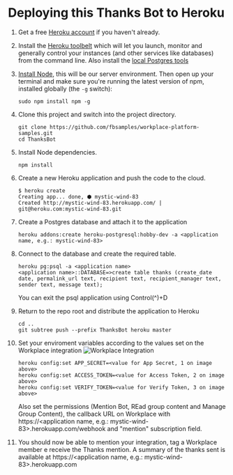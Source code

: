 # Deploying this Thanks Bot to Heroku


1. Get a free [Heroku account](https://signup.heroku.com/) if you haven't already.

2. Install the [Heroku toolbelt](https://toolbelt.heroku.com) which will let you launch, monitor and generally control your instances (and other services like databases) from the command line. Also install the [local Postgres tools](https://devcenter.heroku.com/articles/heroku-postgresql#local-setup)

3. [Install Node](https://nodejs.org), this will be our server environment. Then open up your terminal and make sure you're running the latest version of npm, installed globally (the ```-g``` switch):

    ```
    sudo npm install npm -g
    ```

4. Clone this project and switch into the project directory.

    ```
    git clone https://github.com/fbsamples/workplace-platform-samples.git
    cd ThanksBot
    ```

5. Install Node dependencies.

    ```
    npm install
    ```

6. Create a new Heroku application and push the code to the cloud.

    ```
    $ heroku create
    Creating app... done, ⬢ mystic-wind-83
    Created http://mystic-wind-83.herokuapp.com/ | git@heroku.com:mystic-wind-83.git
    ```  


7. Create a Postgres database and attach it to the application
    ```
    heroku addons:create heroku-postgresql:hobby-dev -a <application name, e.g.: mystic-wind-83>
    ```

8. Connect to the database and create the required table.
    ```
    heroku pg:psql -a <application name>
    <application name>::DATABASE=>create table thanks (create_date date, permalink_url text, recipient text, recipient_manager text, sender text, message text);
    ```
    You can exit the psql application using Control(^)+D

9. Return to the repo root and distribute the application to Heroku
    ```
    cd ..
    git subtree push --prefix ThanksBot heroku master
    ```

10. Set your enviroment variables according to the values set on the Workplace integration
 ![Workplace Integration](https://github.com/fbsamples/workplace-platform-samples/blob/master/ThanksBot/public/img/integration.png)

    ```
    heroku config:set APP_SECRET=<value for App Secret, 1 on image above>
    heroku config:set ACCESS_TOKEN=<value for Access Token, 2 on image above>
    heroku config:set VERIFY_TOKEN=<value for Verify Token, 3 on image above>
    ```

    Also set the permissions (Mention Bot, REad group content and Manage Group Content), the callback URL on Workplace with https://<application name,  e.g.: mystic-wind-83>.herokuapp.com/webhook and "mention" subscription field.

11. You should now be able to mention your integration, tag a Workplace member e receive the Thanks mention. A summary of the thanks sent is available at https://<application name,  e.g.: mystic-wind-83>.herokuapp.com
